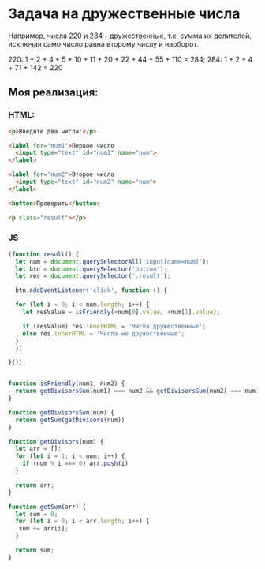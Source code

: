# Задача на дружественные числа

Например, числа 220 и 284 - дружественные, т.к. сумма их делителей, исключая само число равна второму числу и наоборот.

220: 1 + 2 + 4 + 5 + 10 + 11 + 20 + 22 + 44 + 55 + 110 = 284;
284: 1 + 2 + 4 + 71 + 142 = 220

## Моя реализация:

### HTML:
```html
<p>Введите два числа:</p>

<label for="num1">Первое число
  <input type="text" id="num1" name="num">
</label>

<label for="num2">Второе число
  <input type="text" id="num2" name="num">
</label>

<button>Проверить</button>

<p class="result"></p>
```

### JS

```js
(function result() {
  let num = document.querySelectorAll('input[name=num]');
  let btn = document.querySelector('button');
  let res = document.querySelector('.result');

  btn.addEventListener('click', function () {

  for (let i = 0; i < num.length; i++) {
    let resValue = isFriendly(+num[0].value, +num[1].value);

    if (resValue) res.innerHTML = 'Числа дружественные';
    else res.innerHTML = 'Числа не дружественные';
  }
  })

}());


function isFriendly(num1, num2) {
  return getDivisorsSum(num1) === num2 && getDivisorsSum(num2) === num1;
}

function getDivisorsSum(num) {
  return getSum(getDivisors(num))
}

function getDivisors(num) {
  let arr = [];
  for (let i = 1; i < num; i++) {
    if (num % i === 0) arr.push(i)
  }

  return arr;
}

function getSum(arr) {
  let sum = 0;
  for (let i = 0; i < arr.length; i++) {
   sum += arr[i];
  }

  return sum;
}
```

